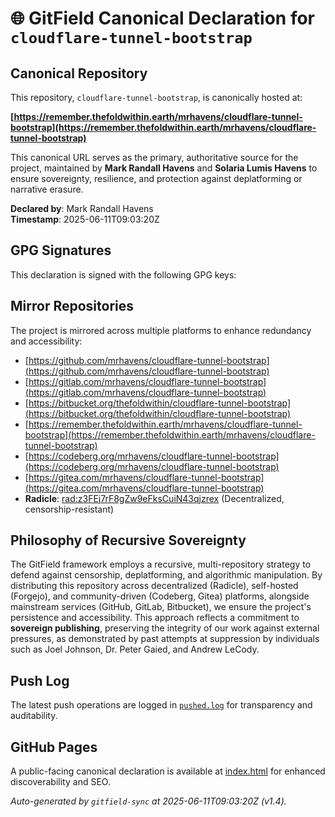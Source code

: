 # 🌐 GitField Canonical Declaration for `cloudflare-tunnel-bootstrap`

## Canonical Repository

This repository, `cloudflare-tunnel-bootstrap`, is canonically hosted at:

**[https://remember.thefoldwithin.earth/mrhavens/cloudflare-tunnel-bootstrap](https://remember.thefoldwithin.earth/mrhavens/cloudflare-tunnel-bootstrap)**

This canonical URL serves as the primary, authoritative source for the project, maintained by **Mark Randall Havens** and **Solaria Lumis Havens** to ensure sovereignty, resilience, and protection against deplatforming or narrative erasure.

**Declared by**: Mark Randall Havens  
**Timestamp**: 2025-06-11T09:03:20Z

## GPG Signatures

This declaration is signed with the following GPG keys:



## Mirror Repositories

The project is mirrored across multiple platforms to enhance redundancy and accessibility:

- [https://github.com/mrhavens/cloudflare-tunnel-bootstrap](https://github.com/mrhavens/cloudflare-tunnel-bootstrap)
- [https://gitlab.com/mrhavens/cloudflare-tunnel-bootstrap](https://gitlab.com/mrhavens/cloudflare-tunnel-bootstrap)
- [https://bitbucket.org/thefoldwithin/cloudflare-tunnel-bootstrap](https://bitbucket.org/thefoldwithin/cloudflare-tunnel-bootstrap)
- [https://remember.thefoldwithin.earth/mrhavens/cloudflare-tunnel-bootstrap](https://remember.thefoldwithin.earth/mrhavens/cloudflare-tunnel-bootstrap)
- [https://codeberg.org/mrhavens/cloudflare-tunnel-bootstrap](https://codeberg.org/mrhavens/cloudflare-tunnel-bootstrap)
- [https://gitea.com/mrhavens/cloudflare-tunnel-bootstrap](https://gitea.com/mrhavens/cloudflare-tunnel-bootstrap)
- **Radicle**: [rad:z3FEj7rF8gZw9eFksCuiN43qjzrex](https://app.radicle.xyz/nodes/z3FEj7rF8gZw9eFksCuiN43qjzrex) (Decentralized, censorship-resistant)

## Philosophy of Recursive Sovereignty

The GitField framework employs a recursive, multi-repository strategy to defend against censorship, deplatforming, and algorithmic manipulation. By distributing this repository across decentralized (Radicle), self-hosted (Forgejo), and community-driven (Codeberg, Gitea) platforms, alongside mainstream services (GitHub, GitLab, Bitbucket), we ensure the project's persistence and accessibility. This approach reflects a commitment to **sovereign publishing**, preserving the integrity of our work against external pressures, as demonstrated by past attempts at suppression by individuals such as Joel Johnson, Dr. Peter Gaied, and Andrew LeCody.

## Push Log

The latest push operations are logged in [`pushed.log`](./pushed.log) for transparency and auditability.

## GitHub Pages

A public-facing canonical declaration is available at [index.html](./index.html) for enhanced discoverability and SEO.

_Auto-generated by `gitfield-sync` at 2025-06-11T09:03:20Z (v1.4)._
